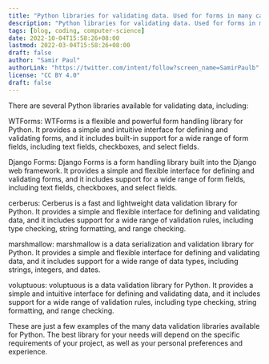 ```yaml
---
title: "Python libraries for validating data. Used for forms in many cases"
description: "Python libraries for validating data. Used for forms in many cases"
tags: [blog, coding, computer-science]
date: 2022-10-04T15:58:26+08:00
lastmod: 2022-03-04T15:58:26+08:00
draft: false
author: "Samir Paul"
authorLink: "https://twitter.com/intent/follow?screen_name=SamirPaulb"
license: "CC BY 4.0"
draft: false
---
```



There are several Python libraries available for validating data, including:

WTForms: WTForms is a flexible and powerful form handling library for Python. It provides a simple and intuitive interface for defining and validating forms, and it includes built-in support for a wide range of form fields, including text fields, checkboxes, and select fields.

Django Forms: Django Forms is a form handling library built into the Django web framework. It provides a simple and flexible interface for defining and validating forms, and it includes support for a wide range of form fields, including text fields, checkboxes, and select fields.

cerberus: Cerberus is a fast and lightweight data validation library for Python. It provides a simple and flexible interface for defining and validating data, and it includes support for a wide range of validation rules, including type checking, string formatting, and range checking.

marshmallow: marshmallow is a data serialization and validation library for Python. It provides a simple and flexible interface for defining and validating data, and it includes support for a wide range of data types, including strings, integers, and dates.

voluptuous: voluptuous is a data validation library for Python. It provides a simple and intuitive interface for defining and validating data, and it includes support for a wide range of validation rules, including type checking, string formatting, and range checking.

These are just a few examples of the many data validation libraries available for Python. The best library for your needs will depend on the specific requirements of your project, as well as your personal preferences and experience.



